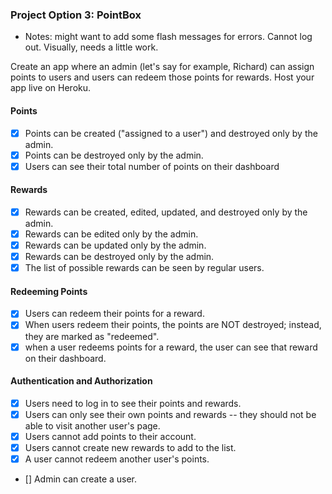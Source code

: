 ### Project Option 3: PointBox

- Notes: might want to add some flash messages for errors. Cannot log out. Visually, needs a little work. 

Create an app where an admin (let's say for example, Richard) can assign points to users and users can redeem those points for rewards. Host your app live on Heroku.

#### Points

* [X] Points can be created ("assigned to a user") and destroyed only by the admin.
* [X] Points can be destroyed only by the admin.
* [X] Users can see their total number of points on their dashboard

#### Rewards

* [X] Rewards can be created, edited, updated, and destroyed only by the admin.
* [X] Rewards can be edited only by the admin.
* [X] Rewards can be updated only by the admin.
* [X] Rewards can be destroyed only by the admin.
* [X] The list of possible rewards can be seen by regular users.

#### Redeeming Points

* [X] Users can redeem their points for a reward.
* [X] When users redeem their points, the points are NOT destroyed; instead, they are marked as "redeemed".
* [X] when a user redeems points for a reward, the user can see that reward on their dashboard.

#### Authentication and Authorization

* [X] Users need to log in to see their points and rewards.
* [X] Users can only see their own points and rewards -- they should not be able to visit another user's page.
* [X] Users cannot add points to their account.
* [X] Users cannot create new rewards to add to the list.
* [X] A user cannot redeem another user's points.
* [] Admin can create a user.
